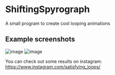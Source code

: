 # ShiftingSpyrograph
A small program to create cool looping animations

## Example screenshots
![image](https://user-images.githubusercontent.com/1289852/189501073-f42a9a29-29a4-4dc2-add5-04bc8cbbcc68.png)
![image](https://user-images.githubusercontent.com/1289852/189501309-094fd48a-f16d-46a0-afb7-092535966ffb.png)


You can check out some results on instagram:
https://www.instagram.com/satisfying_loops/
